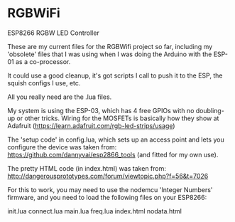 # RGBWiFi
ESP8266 RGBW LED Controller

These are my current files for the RGBWifi project so far, including my 'obsolete' files that I was using when I was doing the Arduino with the ESP-01 as a co-processor.

It could use a good cleanup, it's got scripts I call to push it to the ESP, the squish configs I use, etc.

All you really need are the .lua files.

My system is using the ESP-03, which has 4 free GPIOs with no doubling-up or other tricks.  Wiring for the MOSFETs is basically how they show at Adafruit (https://learn.adafruit.com/rgb-led-strips/usage)

The 'setup code' in config.lua, which sets up an access point and lets you configure the device was taken from: https://github.com/dannyvai/esp2866_tools (and fitted for my own use).

The pretty HTML code (in index.html) was taken from: http://dangerousprototypes.com/forum/viewtopic.php?f=56&t=7026

For this to work, you may need to use the nodemcu 'Integer Numbers' firmware, and you need to load the following files on your ESP8266:

init.lua
connect.lua
main.lua
freq.lua
index.html
nodata.html

